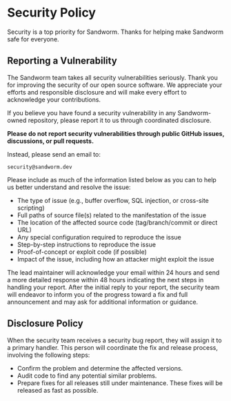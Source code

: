 # Security Policy

Security is a top priority for Sandworm. Thanks for helping make Sandworm safe for everyone.

## Reporting a Vulnerability

The Sandworm team takes all security vulnerabilities seriously. Thank you for improving the security of our open source software. We appreciate your efforts and responsible disclosure and will make every effort to acknowledge your contributions.

If you believe you have found a security vulnerability in any Sandworm-owned repository, please report it to us through coordinated disclosure.

**Please do not report security vulnerabilities through public GitHub issues, discussions, or pull requests.**

Instead, please send an email to:

```
security@sandworm.dev
```

Please include as much of the information listed below as you can to help us better understand and resolve the issue:

- The type of issue (e.g., buffer overflow, SQL injection, or cross-site scripting)
- Full paths of source file(s) related to the manifestation of the issue
- The location of the affected source code (tag/branch/commit or direct URL)
- Any special configuration required to reproduce the issue
- Step-by-step instructions to reproduce the issue
- Proof-of-concept or exploit code (if possible)
- Impact of the issue, including how an attacker might exploit the issue

The lead maintainer will acknowledge your email within 24 hours and send a more detailed response within 48 hours indicating the next steps in handling your report. After the initial reply to your report, the security team will endeavor to inform you of the progress toward a fix and full announcement and may ask for additional information or guidance.

## Disclosure Policy

When the security team receives a security bug report, they will assign it to a primary handler. This person will coordinate the fix and release process, involving the following steps:

- Confirm the problem and determine the affected versions.
- Audit code to find any potential similar problems.
- Prepare fixes for all releases still under maintenance. These fixes will be released as fast as possible.
